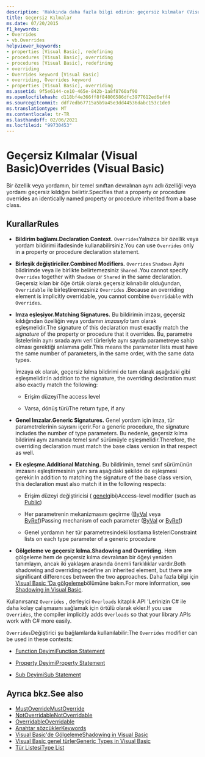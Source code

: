 ```yaml
---
description: 'Hakkında daha fazla bilgi edinin: geçersiz kılmalar (Visual Basic)'
title: Geçersiz Kılmalar
ms.date: 07/20/2015
f1_keywords:
- Overrides
- vb.Overrides
helpviewer_keywords:
- properties [Visual Basic], redefining
- procedures [Visual Basic], overriding
- procedures [Visual Basic], redefining
- overriding
- Overrides keyword [Visual Basic]
- overriding, Overrides keyword
- properties [Visual Basic], overriding
ms.assetid: 9f5e6144-ce10-465e-842b-1a8f8760af90
ms.openlocfilehash: d118bf4e366ff8f84806586dfc3977612ed6eff4
ms.sourcegitcommit: ddf7edb67715a5b9a45e3dd44536dabc153c1de0
ms.translationtype: MT
ms.contentlocale: tr-TR
ms.lasthandoff: 02/06/2021
ms.locfileid: "99730453"
---
```

# <a name="overrides-visual-basic"></a><span data-ttu-id="f4b1e-103">Geçersiz Kılmalar (Visual Basic)</span><span class="sxs-lookup"><span data-stu-id="f4b1e-103">Overrides (Visual Basic)</span></span>

<span data-ttu-id="f4b1e-104">Bir özellik veya yordamın, bir temel sınıftan devralınan aynı adlı özelliği veya yordamı geçersiz kıldığını belirtir.</span><span class="sxs-lookup"><span data-stu-id="f4b1e-104">Specifies that a property or procedure overrides an identically named property or procedure inherited from a base class.</span></span>

## <a name="rules"></a><span data-ttu-id="f4b1e-105">Kurallar</span><span class="sxs-lookup"><span data-stu-id="f4b1e-105">Rules</span></span>

- <span data-ttu-id="f4b1e-106">**Bildirim bağlamı.**</span><span class="sxs-lookup"><span data-stu-id="f4b1e-106">**Declaration Context.**</span></span> <span data-ttu-id="f4b1e-107">`Overrides`Yalnızca bir özellik veya yordam bildirimi ifadesinde kullanabilirsiniz.</span><span class="sxs-lookup"><span data-stu-id="f4b1e-107">You can use `Overrides` only in a property or procedure declaration statement.</span></span>

- <span data-ttu-id="f4b1e-108">**Birleşik değiştiriciler.**</span><span class="sxs-lookup"><span data-stu-id="f4b1e-108">**Combined Modifiers.**</span></span> <span data-ttu-id="f4b1e-109">`Overrides` `Shadows` Aynı bildirimde veya ile birlikte belirtemezsiniz `Shared` .</span><span class="sxs-lookup"><span data-stu-id="f4b1e-109">You cannot specify `Overrides` together with `Shadows` or `Shared` in the same declaration.</span></span> <span data-ttu-id="f4b1e-110">Geçersiz kılan bir öğe örtük olarak geçersiz kılınabilir olduğundan, `Overridable` ile birleştiremezsiniz `Overrides` .</span><span class="sxs-lookup"><span data-stu-id="f4b1e-110">Because an overriding element is implicitly overridable, you cannot combine `Overridable` with `Overrides`.</span></span>

- <span data-ttu-id="f4b1e-111">**Imza eşleşiyor.**</span><span class="sxs-lookup"><span data-stu-id="f4b1e-111">**Matching Signatures.**</span></span> <span data-ttu-id="f4b1e-112">Bu bildirimin imzası, geçersiz kıldığından özelliğin veya yordamın *imzasıyla* tam olarak eşleşmelidir.</span><span class="sxs-lookup"><span data-stu-id="f4b1e-112">The signature of this declaration must exactly match the *signature* of the property or procedure that it overrides.</span></span> <span data-ttu-id="f4b1e-113">Bu, parametre listelerinin aynı sırada aynı veri türleriyle aynı sayıda parametreye sahip olması gerektiği anlamına gelir.</span><span class="sxs-lookup"><span data-stu-id="f4b1e-113">This means the parameter lists must have the same number of parameters, in the same order, with the same data types.</span></span>

  <span data-ttu-id="f4b1e-114">İmzaya ek olarak, geçersiz kılma bildirimi de tam olarak aşağıdaki gibi eşleşmelidir:</span><span class="sxs-lookup"><span data-stu-id="f4b1e-114">In addition to the signature, the overriding declaration must also exactly match the following:</span></span>

  - <span data-ttu-id="f4b1e-115">Erişim düzeyi</span><span class="sxs-lookup"><span data-stu-id="f4b1e-115">The access level</span></span>

  - <span data-ttu-id="f4b1e-116">Varsa, dönüş türü</span><span class="sxs-lookup"><span data-stu-id="f4b1e-116">The return type, if any</span></span>

- <span data-ttu-id="f4b1e-117">**Genel Imzalar.**</span><span class="sxs-lookup"><span data-stu-id="f4b1e-117">**Generic Signatures.**</span></span> <span data-ttu-id="f4b1e-118">Genel yordam için imza, tür parametrelerinin sayısını içerir.</span><span class="sxs-lookup"><span data-stu-id="f4b1e-118">For a generic procedure, the signature includes the number of type parameters.</span></span> <span data-ttu-id="f4b1e-119">Bu nedenle, geçersiz kılma bildirimi aynı zamanda temel sınıf sürümüyle eşleşmelidir.</span><span class="sxs-lookup"><span data-stu-id="f4b1e-119">Therefore, the overriding declaration must match the base class version in that respect as well.</span></span>

- <span data-ttu-id="f4b1e-120">**Ek eşleşme.**</span><span class="sxs-lookup"><span data-stu-id="f4b1e-120">**Additional Matching.**</span></span> <span data-ttu-id="f4b1e-121">Bu bildirimin, temel sınıf sürümünün imzasını eşleştirmesinin yanı sıra aşağıdaki şekilde de eşleşmesi gerekir:</span><span class="sxs-lookup"><span data-stu-id="f4b1e-121">In addition to matching the signature of the base class version, this declaration must also match it in the following respects:</span></span>

  - <span data-ttu-id="f4b1e-122">Erişim düzeyi değiştiricisi ( [genel](public.md)gibi)</span><span class="sxs-lookup"><span data-stu-id="f4b1e-122">Access-level modifier (such as [Public](public.md))</span></span>

  - <span data-ttu-id="f4b1e-123">Her parametrenin mekanizmasını geçirme ([ByVal](byval.md) veya [ByRef](byref.md))</span><span class="sxs-lookup"><span data-stu-id="f4b1e-123">Passing mechanism of each parameter ([ByVal](byval.md) or [ByRef](byref.md))</span></span>

  - <span data-ttu-id="f4b1e-124">Genel yordamın her tür parametresindeki kısıtlama listeleri</span><span class="sxs-lookup"><span data-stu-id="f4b1e-124">Constraint lists on each type parameter of a generic procedure</span></span>

- <span data-ttu-id="f4b1e-125">**Gölgeleme ve geçersiz kılma.**</span><span class="sxs-lookup"><span data-stu-id="f4b1e-125">**Shadowing and Overriding.**</span></span> <span data-ttu-id="f4b1e-126">Hem gölgeleme hem de geçersiz kılma devralınan bir öğeyi yeniden tanımlayın, ancak iki yaklaşım arasında önemli farklılıklar vardır.</span><span class="sxs-lookup"><span data-stu-id="f4b1e-126">Both shadowing and overriding redefine an inherited element, but there are significant differences between the two approaches.</span></span> <span data-ttu-id="f4b1e-127">Daha fazla bilgi için [Visual Basic 'Da gölgeleme](../../programming-guide/language-features/declared-elements/shadowing.md)bölümüne bakın.</span><span class="sxs-lookup"><span data-stu-id="f4b1e-127">For more information, see [Shadowing in Visual Basic](../../programming-guide/language-features/declared-elements/shadowing.md).</span></span>

<span data-ttu-id="f4b1e-128">Kullanırsanız `Overrides` , derleyici `Overloads` kitaplık API 'Lerinizin C# ile daha kolay çalışmasını sağlamak için örtülü olarak ekler.</span><span class="sxs-lookup"><span data-stu-id="f4b1e-128">If you use `Overrides`, the compiler implicitly adds `Overloads` so that your library APIs work with C# more easily.</span></span>

<span data-ttu-id="f4b1e-129">`Overrides`Değiştirici şu bağlamlarda kullanılabilir:</span><span class="sxs-lookup"><span data-stu-id="f4b1e-129">The `Overrides` modifier can be used in these contexts:</span></span>

- [<span data-ttu-id="f4b1e-130">Function Deyimi</span><span class="sxs-lookup"><span data-stu-id="f4b1e-130">Function Statement</span></span>](../statements/function-statement.md)

- [<span data-ttu-id="f4b1e-131">Property Deyimi</span><span class="sxs-lookup"><span data-stu-id="f4b1e-131">Property Statement</span></span>](../statements/property-statement.md)

- [<span data-ttu-id="f4b1e-132">Sub Deyimi</span><span class="sxs-lookup"><span data-stu-id="f4b1e-132">Sub Statement</span></span>](../statements/sub-statement.md)

## <a name="see-also"></a><span data-ttu-id="f4b1e-133">Ayrıca bkz.</span><span class="sxs-lookup"><span data-stu-id="f4b1e-133">See also</span></span>

- [<span data-ttu-id="f4b1e-134">MustOverride</span><span class="sxs-lookup"><span data-stu-id="f4b1e-134">MustOverride</span></span>](mustoverride.md)
- [<span data-ttu-id="f4b1e-135">NotOverridable</span><span class="sxs-lookup"><span data-stu-id="f4b1e-135">NotOverridable</span></span>](notoverridable.md)
- [<span data-ttu-id="f4b1e-136">Overridable</span><span class="sxs-lookup"><span data-stu-id="f4b1e-136">Overridable</span></span>](overridable.md)
- [<span data-ttu-id="f4b1e-137">Anahtar sözcükler</span><span class="sxs-lookup"><span data-stu-id="f4b1e-137">Keywords</span></span>](../keywords/index.md)
- [<span data-ttu-id="f4b1e-138">Visual Basic'de Gölgeleme</span><span class="sxs-lookup"><span data-stu-id="f4b1e-138">Shadowing in Visual Basic</span></span>](../../programming-guide/language-features/declared-elements/shadowing.md)
- [<span data-ttu-id="f4b1e-139">Visual Basic genel türler</span><span class="sxs-lookup"><span data-stu-id="f4b1e-139">Generic Types in Visual Basic</span></span>](../../programming-guide/language-features/data-types/generic-types.md)
- [<span data-ttu-id="f4b1e-140">Tür Listesi</span><span class="sxs-lookup"><span data-stu-id="f4b1e-140">Type List</span></span>](../statements/type-list.md)
